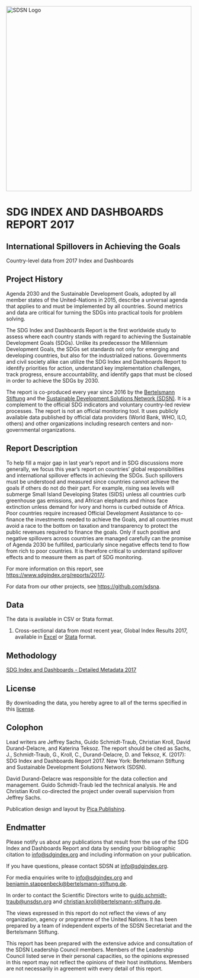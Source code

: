 <img src="https://github.com/sdsna/2019SustainableDevelopmentReport/blob/master/SDSN_logo.jpg" width="500" alt="SDSN Logo">

# SDG INDEX AND DASHBOARDS REPORT 2017  
## International Spillovers in Achieving the Goals
Country-level data from 2017 Index and Dashboards

## Project History
Agenda 2030 and the Sustainable Development Goals, adopted by all member states of the United-Nations in 2015, describe a universal agenda that applies to and must be implemented by all countries. Sound metrics and data are critical for turning the SDGs into practical tools for problem solving.

The SDG Index and Dashboards Report is the first worldwide study to assess where each country stands with regard to achieving the Sustainable Development Goals (SDGs). Unlike its predecessor the Millennium Development Goals, the SDGs set standards not only for emerging and developing countries, but also for the industrialized nations. Governments and civil society alike can utilize the SDG Index and Dashboards Report to identify priorities for action, understand key implementation challenges, track progress, ensure accountability, and identify gaps that must be closed in order to achieve the SDGs by 2030.

The report is co-produced every year since 2016 by the [Bertelsmann Stiftung](https://www.bertelsmann-stiftung.de/de/startseite/) and the [Sustainable Development Solutions Network (SDSN)](http://unsdsn.org/). It is a complement to the official SDG indicators and voluntary country-led review processes. The report is not an official monitoring tool. It uses publicly available data published by official data providers (World Bank, WHO, ILO, others) and other organizations including research centers and non-governmental organizations.


## Report Description
To help fill a major gap in last year’s report and in SDG discussions more generally, we focus this year’s report on countries’ global responsibilities and international spillover effects in achieving the SDGs. Such spillovers must be understood and measured since countries cannot achieve the goals if others do not do their part. For example, rising sea levels will submerge Small Island Developing States (SIDS) unless all countries curb greenhouse gas emissions, and African elephants and rhinos face extinction unless demand for ivory and horns is curbed outside of Africa. Poor countries require increased Official Development Assistance to co-finance the investments needed to achieve the Goals, and all countries must avoid a race to the bottom on taxation and transparency to protect the public revenues required to finance the goals. Only if such positive and negative spillovers across countries are managed carefully can the promise of Agenda 2030 be fulfilled, particularly since negative effects tend to flow from rich to poor countries. It is therefore critical to understand spillover effects and to measure them as part of SDG monitoring. 

For more information on this report, see https://www.sdgindex.org/reports/2017/.

For data from our other projects, see https://github.com/sdsna.

## Data

The data is available in CSV or Stata format.

1. Cross-sectional data from most recent year, Global Index Results 2017, available in [Excel](https://github.com/sdsna/2017GlobalIndex/blob/master/2017GlobalIndexResults.xlsx) or [Stata](https://github.com/sdsna/2017GlobalIndex/blob/master/2017GlobalIndexResults.dta) format.


## Methodology

[SDG Index and Dashboards - Detailed Metadata 2017](https://github.com/sdsna/2017GlobalIndex/blob/master/2017GlobalIndexMetadata.pdf)

## License

By downloading the data, you hereby agree to all of the terms specified in this [license](https://github.com/sdsna).

## Colophon
Lead writers are Jeffrey Sachs, Guido Schmidt-Traub, Christian Kroll, David Durand-Delacre, and Katerina Teksoz. The report should be cited as Sachs, J., Schmidt-Traub, G., Kroll, C., Durand-Delacre, D. and Teksoz, K. (2017): SDG Index and Dashboards Report 2017. New York: Bertelsmann Stiftung and Sustainable Development Solutions Network (SDSN).

David Durand-Delacre was responsible for the data collection and management. Guido Schmidt-Traub led the technical analysis. He and Christian Kroll co-directed the project under overall supervision from Jeffrey Sachs.

Publication design and layout by [Pica Publishing](http://www.pica-publishing.com/).

## Endmatter

Please notify us about any publications that result from the use of the SDG Index and Dashboards Report and data by sending your bibliographic citation to info@sdgindex.org and including information on your publication.

If you have questions, please contact SDSN at <info@sdgindex.org>.

For media enquiries write to info@sdgindex.org and benjamin.stappenbeck@bertelsmann-stiftung.de.

In order to contact the Scientific Directors write to guido.schmidt-traub@unsdsn.org and christian.kroll@bertelsmann-stiftung.de.

The views expressed in this report do not reflect the views of any organization, agency or programme of the United Nations. It has been prepared by a team of independent experts of the SDSN Secretariat and the Bertelsmann Stiftung.

This report has been prepared with the extensive advice and consultation of the SDSN Leadership Council members. Members of the Leadership Council listed serve in their personal capacities, so the opinions expressed in this report may not reflect the opinions of their host institutions. Members are not necessarily in agreement with every detail of this report.

